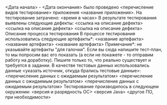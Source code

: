 <Дата начала> - <Дата окончания> было проведено <перечисление видов тестирование> приложения <название приложения>.
На тестирование затрачено: <время в часах>
В результате тестирования выявлены следующие дефекты:
<ссылка на описание дефекта>
<ссылка на описание дефекта>
<ссылка на описание дефекта>
Описание процесса тестирования
В процессе тестирования использовались следующие артефакты*:
<название артефакта>
<название артефакта>
<название артефакта>
Примечание*: не указывайте артефакты "для галочки". Если вы сюда напишите тест-план, то мы попросим вас его показать (а если не покажете - то отправим работу на доработку). Пишите только то, что реально существует и требуется в задании.
В качестве тестовых данных использовались данные <указать источник, откуда брались тестовые данные>:
<перечисление данных с ожидаемым результатом>
<перечисление данных с ожидаемым результатом>
<перечисление данных с ожидаемым результатом>
Тестирование производилось в следующем окружении:
<версия и разрядность ОС>
<версия Java>
<другое ПО, при необходимости>